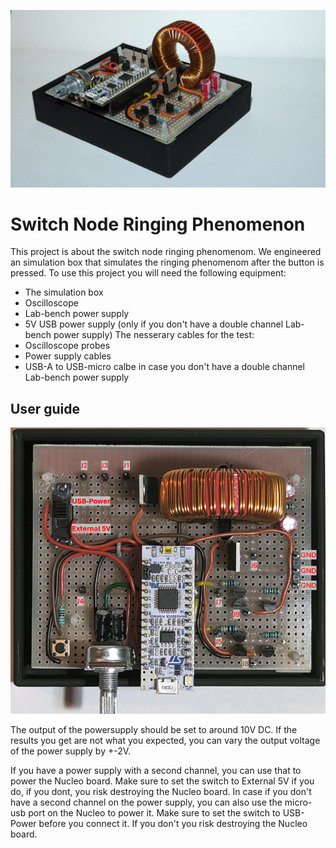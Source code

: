 ![alt text](https://github.com/S1146468/Project-Buck-Converter/blob/master/Product_Front_view.jpg "")

# Switch Node Ringing Phenomenon

This project is about the switch node ringing phenomenom. We engineered an simulation box that simulates the ringing phenomenom after the button is pressed. 
To use this project you will need the following equipment:
* The simulation box
* Oscilloscope
* Lab-bench power supply
* 5V USB power supply (only if you don't have a double channel Lab-bench power supply)
The nesserary cables for the test:
* Oscilloscope probes
* Power supply cables
* USB-A to USB-micro calbe in case you don't have a double channel Lab-bench power supply


## User guide

![alt text](https://github.com/S1146468/Project-Buck-Converter/blob/master/Product_Top_view.png "")

The output of the powersupply should be set to around 10V DC. If the results you get are not what you expected, you can vary the output voltage of the power supply by +-2V.

If you have a power supply with a second channel, you can use that to power the Nucleo board. Make sure to set the switch to External 5V if you do, if you dont, you risk destroying the Nucleo board.
In case if you don't have a second channel on the power supply, you can also use the micro-usb port on the Nucleo to power it. Make sure to set the switch to USB-Power before you connect it. If you don't you risk destroying the Nucleo board.





